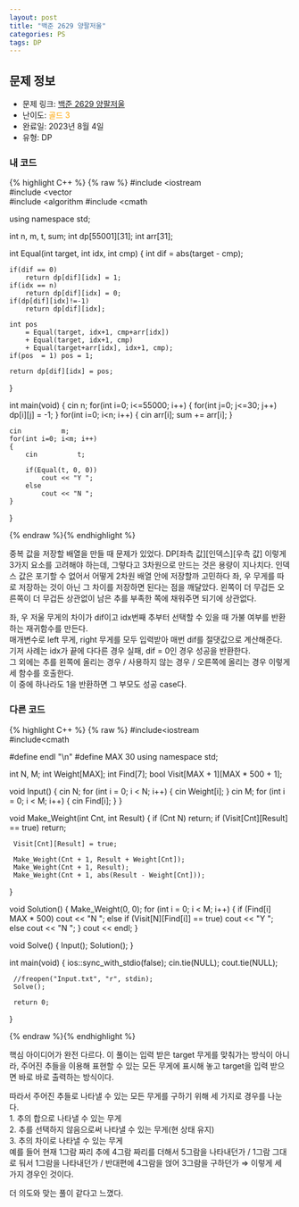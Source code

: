 ```yaml
---
layout: post
title: "백준 2629 양팔저울"
categories: PS
tags: DP
---
```


## 문제 정보
- 문제 링크: [백준 2629 양팔저울](https://www.acmicpc.net/problem/2629)
- 난이도: <span style="color:#FFA500">골드 3</span>
- 완료일: 2023년 8월 4일
- 유형: DP

### 내 코드

{% highlight C++ %} {% raw %}
#include <iostream	
#include <vector	
#include <algorithm	
#include <cmath	

using namespace std;

int n, m, t, sum;
int dp[55001][31];
int arr[31];

int Equal(int target, int idx, int cmp)
{
	int dif = abs(target - cmp);
	
	if(dif == 0)
		return dp[dif][idx] = 1;	
	if(idx == n)
		return dp[dif][idx] = 0;
	if(dp[dif][idx]!=-1)
		return dp[dif][idx];
	
	int pos
		= Equal(target, idx+1, cmp+arr[idx])
		+ Equal(target, idx+1, cmp)
		+ Equal(target+arr[idx], idx+1, cmp);
	if(pos 	= 1) pos = 1;
	
	return dp[dif][idx] = pos;
}

int main(void)
{
	cin 		 n;
	for(int i=0; i<=55000; i++) 
	{
		for(int j=0; j<=30; j++)
			dp[i][j] = -1;
	}
	for(int i=0; i<n; i++)
	{
		cin 		 arr[i];
		sum += arr[i];
	}
		
	cin 		 m;
	for(int i=0; i<m; i++)
	{
		cin 		 t;
		
		if(Equal(t, 0, 0))
			cout << "Y ";
		else
			cout << "N ";
	}
}

{% endraw %}{% endhighlight %}

중복 값을 저장할 배열을 만들 때 문제가 있었다. DP[좌측 값][인덱스][우측 값] 이렇게 3가지 요소를 고려해야 하는데, 그렇다고 3차원으로 만드는 것은 용량이 지나치다. 인덱스 값은 포기할 수 없어서 어떻게 2차원 배열 안에 저장할까 고민하다 좌, 우 무게를 따로 저장하는 것이 아닌 그 차이를 저장하면 된다는 점을 깨달았다. 왼쪽이 더 무겁든 오른쪽이 더 무겁든 상관없이 남은 추를 부족한 쪽에 채워주면 되기에 상관없다.

좌, 우 저울 무게의 차이가 dif이고 idx번째 추부터 선택할 수 있을 때 가불 여부를 반환하는 재귀함수를 만든다.  
매개변수로 left 무게, right 무게를 모두 입력받아 매번 dif를 절댓값으로 계산해준다.  
기저 사례는 idx가 끝에 다다른 경우 실패, dif = 0인 경우 성공을 반환한다.  
그 외에는 추를 왼쪽에 올리는 경우 / 사용하지 않는 경우 / 오른쪽에 올리는 경우 이렇게 세 함수를 호출한다.  
이 중에 하나라도 1을 반환하면 그 부모도 성공 case다.  

### 다른 코드

{% highlight C++ %} {% raw %}
#include<iostream	
#include<cmath	
 
#define endl "\n"
#define MAX 30
using namespace std;
 
int N, M;
int Weight[MAX];
int Find[7];
bool Visit[MAX + 1][MAX * 500 + 1];
 
void Input()
{
	 cin 		 N;
	 for (int i = 0; i < N; i++)
	 {
	 cin 		 Weight[i];
	 }
	 cin 		 M;
	 for (int i = 0; i < M; i++)
	 {
	 cin 		 Find[i];
	 }
}
 
void Make_Weight(int Cnt, int Result)
{
	 if (Cnt 	 N) return;
	 if (Visit[Cnt][Result] == true) return;
 
	 Visit[Cnt][Result] = true;
 
	 Make_Weight(Cnt + 1, Result + Weight[Cnt]);
	 Make_Weight(Cnt + 1, Result);
	 Make_Weight(Cnt + 1, abs(Result - Weight[Cnt]));
}
 
void Solution()
{
	 Make_Weight(0, 0);
	 for (int i = 0; i < M; i++)
	 {
	 if (Find[i] 	 MAX * 500) cout << "N ";
	 else if (Visit[N][Find[i]] == true) cout << "Y ";
	 else cout << "N ";
	 }
	 cout << endl;
}
 
void Solve()
{
	 Input();
	 Solution();
}
 
int main(void)
{
	 ios::sync_with_stdio(false);
	 cin.tie(NULL);
	 cout.tie(NULL);
 
	 //freopen("Input.txt", "r", stdin);
	 Solve();
 
	 return 0;
}

{% endraw %}{% endhighlight %}

핵심 아이디어가 완전 다르다. 이 풀이는 입력 받은 target 무게를 맞춰가는 방식이 아니라, 주어진 추들을 이용해 표현할 수 있는 모든 무게에 표시해 놓고 target을 입력 받으면 바로 바로 출력하는 방식이다.

따라서 주어진 추들로 나타낼 수 있는 모든 무게를 구하기 위해 세 가지로 경우를 나눈다.  
1\. 추의 합으로 나타낼 수 있는 무게  
2\. 추를 선택하지 않음으로써 나타낼 수 있는 무게(현 상태 유지)  
3\. 추의 차이로 나타낼 수 있는 무게  
예를 들어 현재 1그람 짜리 추에 4그람 짜리를 더해서 5그람을 나타내던가 / 1그람 그대로 둬서 1그람을 나타내던가 / 반대편에 4그람을 얹어 3그람을 구하던가 ⇒ 이렇게 세 가지 경우인 것이다.  

더 의도와 맞는 풀이 같다고 느꼈다.
